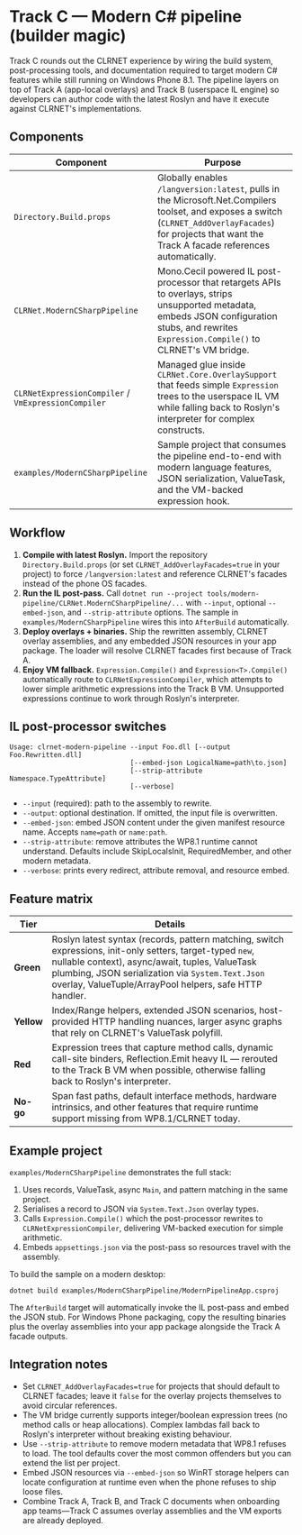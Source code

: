 # Track C — Modern C# pipeline (builder magic)

Track C rounds out the CLRNET experience by wiring the build system, post-processing tools, and documentation required to target
modern C# features while still running on Windows Phone 8.1. The pipeline layers on top of Track A (app-local overlays) and
Track B (userspace IL engine) so developers can author code with the latest Roslyn and have it execute against CLRNET's
implementations.

## Components

| Component | Purpose |
|-----------|---------|
| `Directory.Build.props` | Globally enables `/langversion:latest`, pulls in the Microsoft.Net.Compilers toolset, and exposes a switch (`CLRNET_AddOverlayFacades`) for projects that want the Track A facade references automatically. |
| `CLRNet.ModernCSharpPipeline` | Mono.Cecil powered IL post-processor that retargets APIs to overlays, strips unsupported metadata, embeds JSON configuration stubs, and rewrites `Expression.Compile()` to CLRNET's VM bridge. |
| `CLRNetExpressionCompiler` / `VmExpressionCompiler` | Managed glue inside `CLRNet.Core.OverlaySupport` that feeds simple `Expression` trees to the userspace IL VM while falling back to Roslyn's interpreter for complex constructs. |
| `examples/ModernCSharpPipeline` | Sample project that consumes the pipeline end-to-end with modern language features, JSON serialization, ValueTask, and the VM-backed expression hook. |

## Workflow

1. **Compile with latest Roslyn.** Import the repository `Directory.Build.props` (or set `CLRNET_AddOverlayFacades=true` in your project) to force `/langversion:latest` and reference CLRNET's facades instead of the phone OS facades.
2. **Run the IL post-pass.** Call `dotnet run --project tools/modern-pipeline/CLRNet.ModernCSharpPipeline/...` with `--input`, optional `--embed-json`, and `--strip-attribute` options. The sample in `examples/ModernCSharpPipeline` wires this into `AfterBuild` automatically.
3. **Deploy overlays + binaries.** Ship the rewritten assembly, CLRNET overlay assemblies, and any embedded JSON resources in your app package. The loader will resolve CLRNET facades first because of Track A.
4. **Enjoy VM fallback.** `Expression.Compile()` and `Expression<T>.Compile()` automatically route to `CLRNetExpressionCompiler`, which attempts to lower simple arithmetic expressions into the Track B VM. Unsupported expressions continue to work through Roslyn's interpreter.

## IL post-processor switches

```
Usage: clrnet-modern-pipeline --input Foo.dll [--output Foo.Rewritten.dll]
                              [--embed-json LogicalName=path\to.json]
                              [--strip-attribute Namespace.TypeAttribute]
                              [--verbose]
```

* `--input` (required): path to the assembly to rewrite.
* `--output`: optional destination. If omitted, the input file is overwritten.
* `--embed-json`: embed JSON content under the given manifest resource name. Accepts `name=path` or `name:path`.
* `--strip-attribute`: remove attributes the WP8.1 runtime cannot understand. Defaults include SkipLocalsInit, RequiredMember, and other modern metadata.
* `--verbose`: prints every redirect, attribute removal, and resource embed.

## Feature matrix

| Tier | Details |
|------|---------|
| **Green** | Roslyn latest syntax (records, pattern matching, switch expressions, init-only setters, target-typed `new`, nullable context), async/await, tuples, ValueTask plumbing, JSON serialization via `System.Text.Json` overlay, ValueTuple/ArrayPool helpers, safe HTTP handler. |
| **Yellow** | Index/Range helpers, extended JSON scenarios, host-provided HTTP handling nuances, larger async graphs that rely on CLRNET's ValueTask polyfill. |
| **Red** | Expression trees that capture method calls, dynamic call-site binders, Reflection.Emit heavy IL — rerouted to the Track B VM when possible, otherwise falling back to Roslyn's interpreter. |
| **No-go** | Span fast paths, default interface methods, hardware intrinsics, and other features that require runtime support missing from WP8.1/CLRNET today. |

## Example project

`examples/ModernCSharpPipeline` demonstrates the full stack:

1. Uses records, ValueTask, async `Main`, and pattern matching in the same project.
2. Serialises a record to JSON via `System.Text.Json` overlay types.
3. Calls `Expression.Compile()` which the post-processor rewrites to `CLRNetExpressionCompiler`, delivering VM-backed execution for simple arithmetic.
4. Embeds `appsettings.json` via the post-pass so resources travel with the assembly.

To build the sample on a modern desktop:

```
dotnet build examples/ModernCSharpPipeline/ModernPipelineApp.csproj
```

The `AfterBuild` target will automatically invoke the IL post-pass and embed the JSON stub. For Windows Phone packaging, copy the resulting binaries plus the overlay assemblies into your app package alongside the Track A facade outputs.

## Integration notes

* Set `CLRNET_AddOverlayFacades=true` for projects that should default to CLRNET facades; leave it `false` for the overlay projects themselves to avoid circular references.
* The VM bridge currently supports integer/boolean expression trees (no method calls or heap allocations). Complex lambdas fall back to Roslyn's interpreter without breaking existing behaviour.
* Use `--strip-attribute` to remove modern metadata that WP8.1 refuses to load. The tool defaults cover the most common offenders but you can extend the list per project.
* Embed JSON resources via `--embed-json` so WinRT storage helpers can locate configuration at runtime even when the phone refuses to ship loose files.
* Combine Track A, Track B, and Track C documents when onboarding app teams—Track C assumes overlay assemblies and the VM exports are already deployed.

